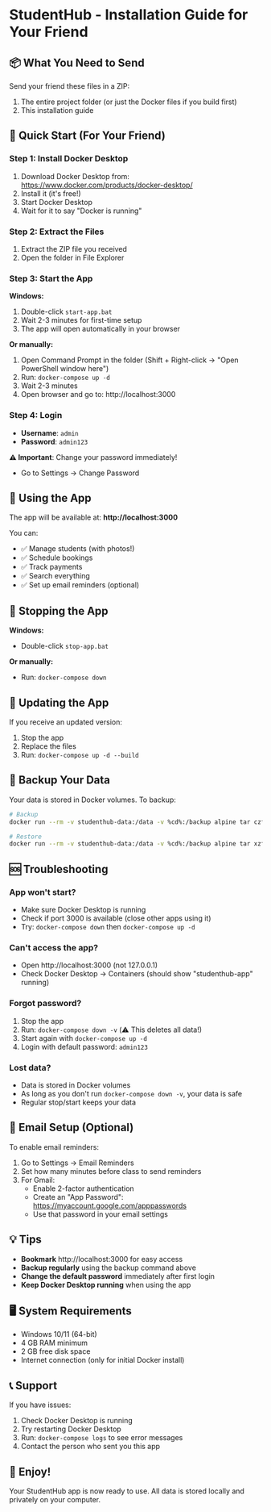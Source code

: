 # StudentHub - Installation Guide for Your Friend

## 📦 What You Need to Send

Send your friend these files in a ZIP:
1. The entire project folder (or just the Docker files if you build first)
2. This installation guide

## 🚀 Quick Start (For Your Friend)

### Step 1: Install Docker Desktop

1. Download Docker Desktop from: https://www.docker.com/products/docker-desktop/
2. Install it (it's free!)
3. Start Docker Desktop
4. Wait for it to say "Docker is running"

### Step 2: Extract the Files

1. Extract the ZIP file you received
2. Open the folder in File Explorer

### Step 3: Start the App

**Windows:**
1. Double-click `start-app.bat`
2. Wait 2-3 minutes for first-time setup
3. The app will open automatically in your browser

**Or manually:**
1. Open Command Prompt in the folder (Shift + Right-click → "Open PowerShell window here")
2. Run: `docker-compose up -d`
3. Wait 2-3 minutes
4. Open browser and go to: http://localhost:3000

### Step 4: Login

- **Username**: `admin`
- **Password**: `admin123`

**⚠️ Important**: Change your password immediately!
- Go to Settings → Change Password

## 📱 Using the App

The app will be available at: **http://localhost:3000**

You can:
- ✅ Manage students (with photos!)
- ✅ Schedule bookings
- ✅ Track payments
- ✅ Search everything
- ✅ Set up email reminders (optional)

## 🛑 Stopping the App

**Windows:**
- Double-click `stop-app.bat`

**Or manually:**
- Run: `docker-compose down`

## 🔄 Updating the App

If you receive an updated version:
1. Stop the app
2. Replace the files
3. Run: `docker-compose up -d --build`

## 💾 Backup Your Data

Your data is stored in Docker volumes. To backup:

```bash
# Backup
docker run --rm -v studenthub-data:/data -v %cd%:/backup alpine tar czf /backup/studenthub-backup.tar.gz /data

# Restore
docker run --rm -v studenthub-data:/data -v %cd%:/backup alpine tar xzf /backup/studenthub-backup.tar.gz -C /
```

## 🆘 Troubleshooting

### App won't start?
- Make sure Docker Desktop is running
- Check if port 3000 is available (close other apps using it)
- Try: `docker-compose down` then `docker-compose up -d`

### Can't access the app?
- Open http://localhost:3000 (not 127.0.0.1)
- Check Docker Desktop → Containers (should show "studenthub-app" running)

### Forgot password?
1. Stop the app
2. Run: `docker-compose down -v` (⚠️ This deletes all data!)
3. Start again with `docker-compose up -d`
4. Login with default password: `admin123`

### Lost data?
- Data is stored in Docker volumes
- As long as you don't run `docker-compose down -v`, your data is safe
- Regular stop/start keeps your data

## 📧 Email Setup (Optional)

To enable email reminders:

1. Go to Settings → Email Reminders
2. Set how many minutes before class to send reminders
3. For Gmail:
   - Enable 2-factor authentication
   - Create an "App Password": https://myaccount.google.com/apppasswords
   - Use that password in your email settings

## 💡 Tips

- **Bookmark** http://localhost:3000 for easy access
- **Backup regularly** using the backup command above
- **Change the default password** immediately after first login
- **Keep Docker Desktop running** when using the app

## 🖥️ System Requirements

- Windows 10/11 (64-bit)
- 4 GB RAM minimum
- 2 GB free disk space
- Internet connection (only for initial Docker install)

## 📞 Support

If you have issues:
1. Check Docker Desktop is running
2. Try restarting Docker Desktop
3. Run: `docker-compose logs` to see error messages
4. Contact the person who sent you this app

## 🎉 Enjoy!

Your StudentHub app is now ready to use. All data is stored locally and privately on your computer.

